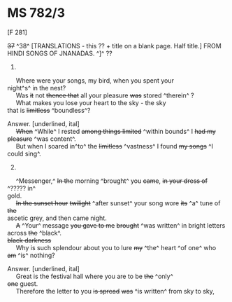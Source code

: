 # MS 782/3

[F 281]

~~37~~ ^38^
[TRANSLATIONS - this ?? + title on a blank page. Half title.]
FROM HINDI SONGS OF JNANADAS. ^]^ ?? 

1. 

&nbsp;&nbsp;&nbsp;&nbsp;&nbsp;Where were your songs, my bird, when you spent your \
night^s^ in the nest? \
&nbsp;&nbsp;&nbsp;&nbsp;&nbsp;Was ~~it~~ not ~~thence that~~ all your pleasure ~~was~~ stored ^therein^ ? \
&nbsp;&nbsp;&nbsp;&nbsp;&nbsp;What makes you lose your heart to the sky - the sky \
that is ~~limitless~~ ^boundless^? 

Answer. [underlined, ital] \
&nbsp;&nbsp;&nbsp;&nbsp;&nbsp;~~When~~ ^While^ I rested ~~among things limited~~ ^within bounds^ I ~~had my pleasure~~ ^was content^. \
&nbsp;&nbsp;&nbsp;&nbsp;&nbsp;But when I soared in^to^ the ~~limitless~~ ^vastness^ I found ~~my songs~~ ^I could sing^. 

2. 

&nbsp;&nbsp;&nbsp;&nbsp;&nbsp;^Messenger,^ ~~In the~~ morning ^brought^ you ~~came~~, ~~in your dress of~~ ^????? in^ \
gold. \
&nbsp;&nbsp;&nbsp;&nbsp;&nbsp;~~In the sunset hour~~ ~~twilight~~ ^after sunset^ your song wore ~~its~~ ^a^ tune of ~~the~~ \
ascetic grey, and then came night. \
&nbsp;&nbsp;&nbsp;&nbsp;&nbsp;~~A~~ ^Your^ message ~~you gave to me~~ ~~brought~~ ^was written^ in bright letters across ~~the~~ ^black^. \
~~black darkness~~ \
&nbsp;&nbsp;&nbsp;&nbsp;&nbsp;Why is such splendour about you to lure ~~my~~ ^the^ heart ^of one^ who \
~~am~~ ^is^ nothing? 

Answer. [underlined, ital] \
&nbsp;&nbsp;&nbsp;&nbsp;&nbsp;Great is the festival hall where you are to be ~~the~~ ^only^ \
~~one~~ guest. \
&nbsp;&nbsp;&nbsp;&nbsp;&nbsp;Therefore the letter to you ~~is spread~~ ~~was~~ ^is written^ from sky to sky,
